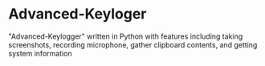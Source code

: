 # Advanced-Keyloger
"Advanced-Keylogger" written in Python with features including taking screenshots, recording microphone, gather clipboard contents, and getting system information
